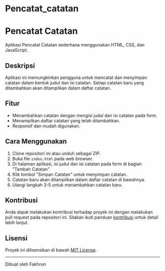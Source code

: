 # Pencatat_catatan
# Pencatat Catatan

Aplikasi Pencatat Catatan sederhana menggunakan HTML, CSS, dan JavaScript.

## Deskripsi

Aplikasi ini memungkinkan pengguna untuk mencatat dan menyimpan catatan dalam bentuk judul dan isi catatan. Setiap catatan baru yang ditambahkan akan ditampilkan dalam daftar catatan.

## Fitur

- Menambahkan catatan dengan mengisi judul dan isi catatan pada form.
- Menampilkan daftar catatan yang telah ditambahkan.
- Responsif dan mudah digunakan.

## Cara Menggunakan

1. Clone repositori ini atau unduh sebagai ZIP.
2. Buka file `index.html` pada web browser.
3. Di halaman aplikasi, isi judul dan isi catatan pada form di bagian "Tambah Catatan".
4. Klik tombol "Simpan Catatan" untuk menyimpan catatan.
5. Catatan baru akan ditampilkan dalam daftar catatan di bawahnya.
6. Ulangi langkah 3-5 untuk menambahkan catatan baru.


## Kontribusi

Anda dapat melakukan kontribusi terhadap proyek ini dengan melakukan pull request pada repositori ini. Silakan ikuti panduan [kontribusi](CONTRIBUTING.md) untuk detail lebih lanjut.

## Lisensi

Proyek ini dilisensikan di bawah [MIT License](LICENSE).

---
Dibuat oleh Fakhrun
